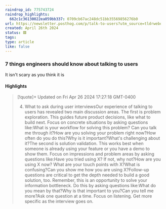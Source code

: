 ```yaml
---
raindrop_id: 775743724
raindrop_highlights:
  662c1c36130022ea059bb337: 0709cb67ac248dc51bb35569856276b0
url: https://newsletter.posthog.com/p/talk-to-users?utm_source=tldrwebdev
created: April 26th 2024
status: 🟥
tags:
type: article
like: false
---
```



### 7 things engineers should know about talking to users

It isn&#39;t scary as you think it is

#### Highlights

> [!quote]+ Updated on Fri Apr 26 2024 17:27:18 GMT-0400
>
> 4. What to ask during user interviewsOur experience of talking to users has revealed two main discussion areas. The first is problem exploration. This guides future product decisions, like what to build next. Focus on concrete situations by asking questions like:What is your workflow for solving this problem? Can you talk me through it?How are you solving your problem right now?How often do you do this?Why is it important?What&#39;s challenging about it?The second is solution validation. This works best when someone is already using your feature or you have a demo to show them. Focus on impressions and problem areas by asking questions like:Have you tried using X? If not, why not?How are you using X now? What are your touch points with X?What is confusing?Can you show me how you are using X?Follow-up questions are critical to get the depth needed to build a good solution, too. Remember, this is an opportunity to solve your information bottleneck. Do this by asking questions like:What do you mean by that?Why is that important to you?Can you tell me more?Ask one question at a time. Focus on listening. Get more specific as the interview goes on.
